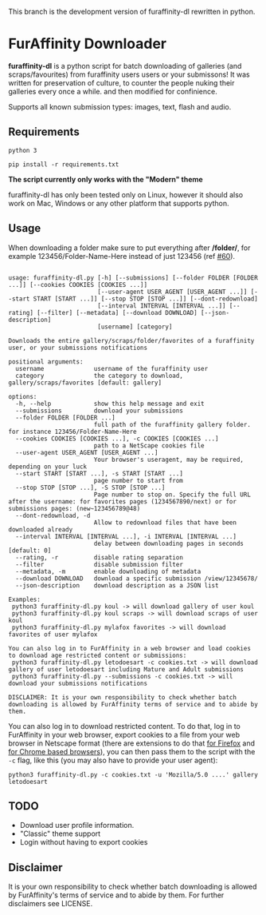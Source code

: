 This branch is the development version of furaffinity-dl rewritten in python.

# FurAffinity Downloader

**furaffinity-dl** is a python script for batch downloading of galleries (and scraps/favourites) from furaffinity users users or your submissons!
It was written for preservation of culture, to counter the people nuking their galleries every once a while.
and then modified for confinience.

Supports all known submission types: images, text, flash and audio.

## Requirements

`python 3`

`pip install -r requirements.txt`

**The script currently only works with the "Modern" theme**

furaffinity-dl has only been tested only on Linux, however it should also work on Mac, Windows or any other platform that supports python.

## Usage

When downloading a folder make sure to put everything after **/folder/**, for example 123456/Folder-Name-Here instead of just 123456 (ref [#60](https://github.com/Xerbo/furaffinity-dl/issues/60)).

```help

usage: furaffinity-dl.py [-h] [--submissions] [--folder FOLDER [FOLDER ...]] [--cookies COOKIES [COOKIES ...]]
                         [--user-agent USER_AGENT [USER_AGENT ...]] [--start START [START ...]] [--stop STOP [STOP ...]] [--dont-redownload]
                         [--interval INTERVAL [INTERVAL ...]] [--rating] [--filter] [--metadata] [--download DOWNLOAD] [--json-description]
                         [username] [category]

Downloads the entire gallery/scraps/folder/favorites of a furaffinity user, or your submissions notifications

positional arguments:
  username              username of the furaffinity user
  category              the category to download, gallery/scraps/favorites [default: gallery]

options:
  -h, --help            show this help message and exit
  --submissions         download your submissions
  --folder FOLDER [FOLDER ...]
                        full path of the furaffinity gallery folder. for instance 123456/Folder-Name-Here
  --cookies COOKIES [COOKIES ...], -c COOKIES [COOKIES ...]
                        path to a NetScape cookies file
  --user-agent USER_AGENT [USER_AGENT ...]
                        Your browser's useragent, may be required, depending on your luck
  --start START [START ...], -s START [START ...]
                        page number to start from
  --stop STOP [STOP ...], -S STOP [STOP ...]
                        Page number to stop on. Specify the full URL after the username: for favorites pages (1234567890/next) or for submissions pages: (new~123456789@48)
  --dont-redownload, -d
                        Allow to redownload files that have been downloaded already
  --interval INTERVAL [INTERVAL ...], -i INTERVAL [INTERVAL ...]
                        delay between downloading pages in seconds [default: 0]
  --rating, -r          disable rating separation
  --filter              disable submission filter
  --metadata, -m        enable downloading of metadata
  --download DOWNLOAD   download a specific submission /view/12345678/
  --json-description    download description as a JSON list

Examples:
 python3 furaffinity-dl.py koul -> will download gallery of user koul
 python3 furaffinity-dl.py koul scraps -> will download scraps of user koul
 python3 furaffinity-dl.py mylafox favorites -> will download favorites of user mylafox 

You can also log in to FurAffinity in a web browser and load cookies to download age restricted content or submissions:
 python3 furaffinity-dl.py letodoesart -c cookies.txt -> will download gallery of user letodoesart including Mature and Adult submissions
 python3 furaffinity-dl.py --submissions -c cookies.txt -> will download your submissions notifications 

DISCLAIMER: It is your own responsibility to check whether batch downloading is allowed by FurAffinity terms of service and to abide by them.

```

You can also log in to download restricted content. To do that, log in to FurAffinity in your web browser, export cookies to a file from your web browser in Netscape format (there are extensions to do that [for Firefox](https://addons.mozilla.org/en-US/firefox/addon/ganbo/) and [for Chrome based browsers](https://chrome.google.com/webstore/detail/get-cookiestxt/bgaddhkoddajcdgocldbbfleckgcbcid?hl=en)), you can then pass them to the script with the `-c` flag, like this (you may also have to provide your user agent):

`python3 furaffinity-dl.py -c cookies.txt -u 'Mozilla/5.0 ....' gallery letodoesart`

## TODO

- Download user profile information.
- "Classic" theme support
- Login without having to export cookies

## Disclaimer

It is your own responsibility to check whether batch downloading is allowed by FurAffinity's terms of service and to abide by them. For further disclaimers see LICENSE.
